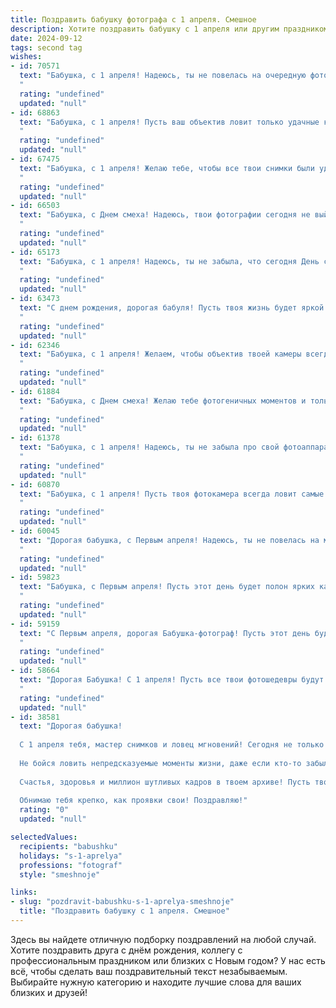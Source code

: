 ```yaml
---
title: Поздравить бабушку фотографа с 1 апреля. Смешное
description: Хотите поздравить бабушку с 1 апреля или другим праздником? Наш ИИ создаст незабываемое поздравление, а вы обязательно выделитесь среди других.  
date: 2024-09-12
tags: second tag
wishes:
- id: 70571
  text: "Бабушка, с 1 апреля! Надеюсь, ты не повелась на очередную фото-шутку внуков, как, например, на ту, где они заставили тебя позировать с фотоаппаратом, который оказался пустым! 😂 Желаю тебе много ярких кадров, радостных улыбок и, конечно же, чтобы твой объектив всегда был направлен на красоту мира! 🎉
  "
  rating: "undefined"
  updated: "null"
- id: 68863
  text: "Бабушка, с 1 апреля! Пусть ваш объектив ловит только удачные кадры, а фотоаппарат никогда не разряжается! Желаем вам море позитива и ярких моментов, которые вы будете запечатлевать на память! 😜📸
  "
  rating: "undefined"
  updated: "null"
- id: 67475
  text: "Бабушка, с 1 апреля! Желаю тебе, чтобы все твои снимки были удачными, а фотошоп не понадобился! 😂  Пусть твои модели всегда улыбаются, а фокус никогда не убегает! 😉
  "
  rating: "undefined"
  updated: "null"
- id: 66503
  text: "Бабушка, с Днем смеха! Надеюсь, твои фотографии сегодня не выйдут такими же забавными, как твои шутки!))
  "
  rating: "undefined"
  updated: "null"
- id: 65173
  text: "Бабушка, с 1 апреля! Надеюсь, ты не забыла, что сегодня День смеха, а не день, когда нужно фотографировать своих внуков в нелепых позах! 😄 Фотоаппарат оставь на полке, а сама наслаждайся праздником!
  "
  rating: "undefined"
  updated: "null"
- id: 63473
  text: "С днем рождения, дорогая бабуля! Пусть твоя жизнь будет яркой и цветной, как фотографии, которые ты делаешь! А мы обещаем, что будем позировать только с улыбкой, чтобы ты, как фотограф-профессионал, могла запечатлеть самые лучшие моменты 😉
  "
  rating: "undefined"
  updated: "null"
- id: 62346
  text: "Бабушка, с 1 апреля! Желаем, чтобы объектив твоей камеры всегда ловил только лучшие моменты, а фото получались настолько яркими, что даже самые скучные лица на них улыбались бы! 😉📸
  "
  rating: "undefined"
  updated: "null"
- id: 61884
  text: "Бабушка, с Днем смеха! Желаю тебе фотогеничных моментов и только удачных кадров, даже если это будет очередной \"прикол\" от внуков! 😉
  "
  rating: "undefined"
  updated: "null"
- id: 61378
  text: "Бабушка, с 1 апреля! Надеюсь, ты не забыла про свой фотоаппарат, ведь сегодня день, когда можно поймать в объектив самые смешные моменты! Пусть твоя объективность будет объективной, а фотошоп - минимальным! 😂📸
  "
  rating: "undefined"
  updated: "null"
- id: 60870
  text: "Бабушка, с 1 апреля! Пусть твоя фотокамера всегда ловит самые смешные моменты, а твои снимки будут полны юмора и позитива! 😄📸
  "
  rating: "undefined"
  updated: "null"
- id: 60045
  text: "Дорогая бабушка, с Первым апреля! Надеюсь, ты не повелась на мои шутки про фотоаппарат, который сам фотографирует 😂  Желаю тебе море позитива, ярких кадров и чтобы все твои снимки были удачными, даже без фотошопа! 🥳
  "
  rating: "undefined"
  updated: "null"
- id: 59823
  text: "Бабушка, с Первым апреля! Пусть этот день будет полон ярких кадров, смешных ситуаций и удачных ракурсов! 😉  Надеюсь, ты все-таки не забыла, что сегодня 1 апреля, и не приготовила мне \"прикольную\" фотосессию в пижаме?  😂
  "
  rating: "undefined"
  updated: "null"
- id: 59159
  text: "С Первым апреля, дорогая Бабушка-фотограф! Пусть этот день будет полон ярких кадров, искрометных шуток и смешных фотобомб! 😄
  "
  rating: "undefined"
  updated: "null"
- id: 58664
  text: "Дорогая Бабушка! С 1 апреля! Пусть все твои фотошедевры будут такими же яркими и позитивными, как и твоя улыбка! 😄📸
  "
  rating: "undefined"
  updated: "null"
- id: 38581
  text: "Дорогая бабушка!
  
  С 1 апреля тебя, мастер снимков и ловец мгновений! Сегодня не только день шуток и веселья, но и лучший повод порадовать тебя сказочным кадром. Пусть каждая шутка будет ярче, чем вспышка твоего фотоаппарата, а смех - громче, чем затвор!
  
  Не бойся ловить непредсказуемые моменты жизни, даже если кто-то забыл выключить фонарик или наклонил голову в самый неподходящий момент. Только ты можешь так ловко поймать улыбки и бесценные мгновения.
  
  Счастья, здоровья и миллион шутливых кадров в твоем архиве! Пусть твоя жизнь будет такой же яркой и насыщенной, как лучшие фотосессии!
  
  Обнимаю тебя крепко, как проявки свои! Поздравляю!"
  rating: "0"
  updated: "null"

selectedValues:
  recipients: "babushku"
  holidays: "s-1-aprelya"
  professions: "fotograf"
  style: "smeshnoje"

links:
- slug: "pozdravit-babushku-s-1-aprelya-smeshnoje"
  title: "Поздравить бабушку с 1 апреля. Смешное"
---
```


Здесь вы найдете отличную подборку поздравлений на любой случай. 
Хотите поздравить друга с днём рождения, коллегу с профессиональным праздником или близких с Новым годом? У нас есть всё, чтобы сделать ваш поздравительный текст незабываемым. Выбирайте нужную категорию и находите лучшие слова для ваших близких и друзей!

